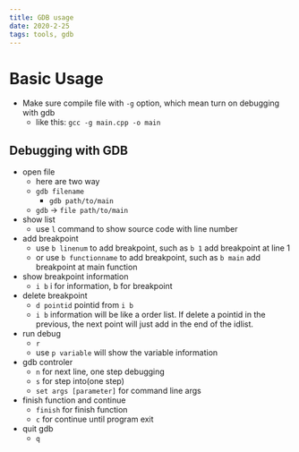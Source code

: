 ```yaml
---
title: GDB usage
date: 2020-2-25
tags: tools, gdb
---
```


# Basic Usage

- Make sure compile file with `-g` option, which mean turn on debugging with gdb
    - like this: `gcc -g main.cpp -o main`

## Debugging with GDB

- open file
    - here are two way
    - `gdb filename`
        - `gdb path/to/main`
    - `gdb` -> `file path/to/main`
- show list
    - use `l` command to show source code with line number
- add breakpoint
    - use `b linenum` to add breakpoint, such as `b 1` add breakpoint at line 1
    - or use `b functionname` to add breakpoint, such as `b main` add breakpoint at main function
- show breakpoint information
    - `i b` i for information, b for breakpoint
- delete breakpoint
    - `d pointid` pointid from `i b`
    - `i b` information will be like a order list. If delete a pointid in the previous, the next point will just add in the end of the idlist.
- run debug
    - `r`
    - use `p variable` will show the variable information
- gdb controler
    - `n` for next line, one step debugging
    - `s` for step into(one step)
    - `set args [parameter]` for command line args
- finish function and continue
    - `finish` for finish function
    - `c` for continue until program exit
- quit gdb
    - `q`
